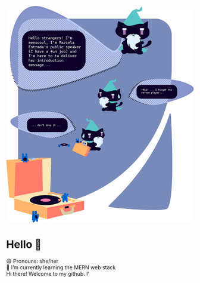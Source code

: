 ![alt_text](https://raw.githubusercontent.com/meescool/meescool/main/images/githubIntro.svg)
<h1> Hello 👋</h1>
😄 Pronouns: she/her <br>
🌱 I’m currently learning the MERN web stack<br>
Hi there! Welcome to my github. I'
<!--
**meescool/meescool** is a ✨ _special_ ✨ repository because its `README.md` (this file) appears on your GitHub profile.

Here are some ideas to get you started:

- 🔭 I’m currently working on ...
- 🌱 I’m currently learning ...
- 👯 I’m looking to collaborate on ...
- 🤔 I’m looking for help with ...
- 💬 Ask me about ...
- 📫 How to reach me: ...
- 😄 Pronouns: ...
- ⚡ Fun fact: ...
-->
